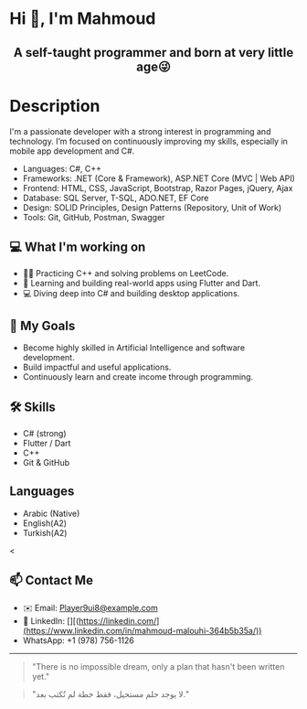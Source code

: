 # Hi 👋, I'm Mahmoud 
<div align="center">
 
 ## A self-taught programmer and born at very little age😜 
</div>

# Description

I'm a passionate developer with a strong interest in programming and technology. I’m focused on continuously improving my skills, especially in mobile app development and C#.

- Languages: C#, C++
- Frameworks: .NET (Core & Framework), ASP.NET Core (MVC | Web API)
- Frontend: HTML, CSS, JavaScript, Bootstrap, Razor Pages, jQuery, Ajax
- Database: SQL Server, T-SQL, ADO.NET, EF Core
- Design: SOLID Principles, Design Patterns (Repository, Unit of Work)
- Tools: Git, GitHub, Postman, Swagger

## 💻 What I'm working on
- 👨‍💻 Practicing C++ and solving problems on LeetCode.
- 🧠 Learning and building real-world apps using Flutter and Dart.
- 💻 Diving deep into C# and building desktop applications.

## 🎯 My Goals
- Become highly skilled in Artificial Intelligence and software development.
- Build impactful and useful applications.
- Continuously learn and create income through programming.

## 🛠 Skills
- C# (strong)
- Flutter / Dart
- C++
- Git & GitHub

## Languages
- Arabic (Native)
- English(A2)
- Turkish(A2)

<
## 📫 Contact Me

- ✉️ Email: Player9ui8@example.com
- 💼 LinkedIn: [][(https://linkedin.com/](https://www.linkedin.com/in/mahmoud-malouhi-364b5b35a/))
- WhatsApp: +1 (978) 756-1126


---

> "There is no impossible dream, only a plan that hasn't been written yet."


> "لا يوجد حلم مستحيل، فقط خطة لم تُكتب بعد."

